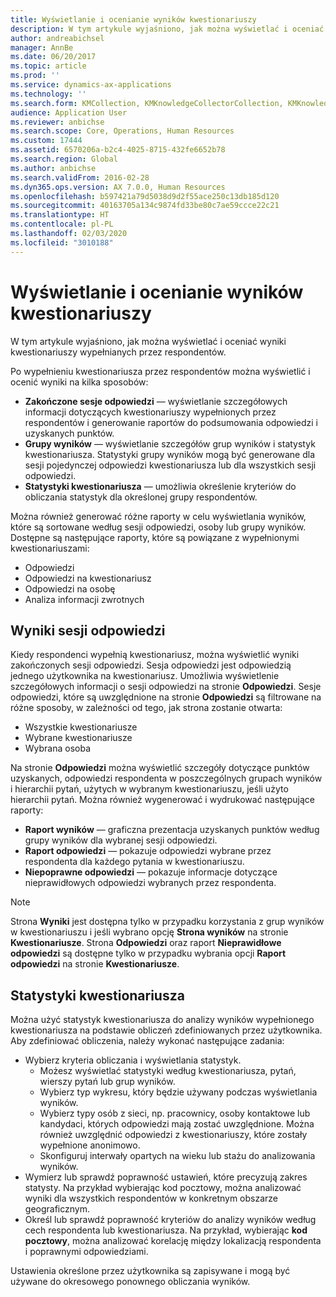 ```yaml
---
title: Wyświetlanie i ocenianie wyników kwestionariuszy
description: W tym artykule wyjaśniono, jak można wyświetlać i oceniać wyniki kwestionariuszy wypełnianych przez respondentów.
author: andreabichsel
manager: AnnBe
ms.date: 06/20/2017
ms.topic: article
ms.prod: ''
ms.service: dynamics-ax-applications
ms.technology: ''
ms.search.form: KMCollection, KMKnowledgeCollectorCollection, KMKnowledgeCollectorUserResults
audience: Application User
ms.reviewer: anbichse
ms.search.scope: Core, Operations, Human Resources
ms.custom: 17444
ms.assetid: 6570206a-b2c4-4025-8715-432fe6652b78
ms.search.region: Global
ms.author: anbichse
ms.search.validFrom: 2016-02-28
ms.dyn365.ops.version: AX 7.0.0, Human Resources
ms.openlocfilehash: b597421a79d5038d9d2f55ace250c13db185d120
ms.sourcegitcommit: 40163705a134c9874fd33be80c7ae59ccce22c21
ms.translationtype: HT
ms.contentlocale: pl-PL
ms.lasthandoff: 02/03/2020
ms.locfileid: "3010188"
---
```

# <a name="view-and-evaluate-the-results-of-questionnaires"></a>Wyświetlanie i ocenianie wyników kwestionariuszy

W tym artykule wyjaśniono, jak można wyświetlać i oceniać wyniki kwestionariuszy wypełnianych przez respondentów. 

Po wypełnieniu kwestionariusza przez respondentów można wyświetlić i ocenić wyniki na kilka sposobów:

-   **Zakończone sesje odpowiedzi** — wyświetlanie szczegółowych informacji dotyczących kwestionariuszy wypełnionych przez respondentów i generowanie raportów do podsumowania odpowiedzi i uzyskanych punktów.
-   **Grupy wyników** — wyświetlanie szczegółów grup wyników i statystyk kwestionariusza. Statystyki grupy wyników mogą być generowane dla sesji pojedynczej odpowiedzi kwestionariusza lub dla wszystkich sesji odpowiedzi.
-   **Statystyki kwestionariusza** — umożliwia określenie kryteriów do obliczania statystyk dla określonej grupy respondentów.

Można również generować różne raporty w celu wyświetlania wyników, które są sortowane według sesji odpowiedzi, osoby lub grupy wyników. Dostępne są następujące raporty, które są powiązane z wypełnionymi kwestionariuszami:

-   Odpowiedzi
-   Odpowiedzi na kwestionariusz
-   Odpowiedzi na osobę
-   Analiza informacji zwrotnych

## <a name="answer-session-results"></a>Wyniki sesji odpowiedzi

Kiedy respondenci wypełnią kwestionariusz, można wyświetlić wyniki zakończonych sesji odpowiedzi. Sesja odpowiedzi jest odpowiedzią jednego użytkownika na kwestionariusz. Umożliwia wyświetlenie szczegółowych informacji o sesji odpowiedzi na stronie **Odpowiedzi**. Sesje odpowiedzi, które są uwzględnione na stronie **Odpowiedzi** są filtrowane na różne sposoby, w zależności od tego, jak strona zostanie otwarta:

-   Wszystkie kwestionariusze
-   Wybrane kwestionariusze
-   Wybrana osoba

Na stronie **Odpowiedzi** można wyświetlić szczegóły dotyczące punktów uzyskanych, odpowiedzi respondenta w poszczególnych grupach wyników i hierarchii pytań, użytych w wybranym kwestionariuszu, jeśli użyto hierarchii pytań. Można również wygenerować i wydrukować następujące raporty:

-   **Raport wyników** — graficzna prezentacja uzyskanych punktów według grupy wyników dla wybranej sesji odpowiedzi.
-   **Raport odpowiedzi** — pokazuje odpowiedzi wybrane przez respondenta dla każdego pytania w kwestionariuszu.
-   **Niepoprawne odpowiedzi** — pokazuje informacje dotyczące nieprawidłowych odpowiedzi wybranych przez respondenta.

> [!NOTE]
> Strona **Wyniki** jest dostępna tylko w przypadku korzystania z grup wyników w kwestionariuszu i jeśli wybrano opcję **Strona wyników** na stronie **Kwestionariusze**. Strona **Odpowiedzi** oraz raport **Nieprawidłowe odpowiedzi** są dostępne tylko w przypadku wybrania opcji **Raport odpowiedzi** na stronie **Kwestionariusze**.

## <a name="questionnaire-statistics"></a>Statystyki kwestionariusza

Można użyć statystyk kwestionariusza do analizy wyników wypełnionego kwestionariusza na podstawie obliczeń zdefiniowanych przez użytkownika. Aby zdefiniować obliczenia, należy wykonać następujące zadania:

-   Wybierz kryteria obliczania i wyświetlania statystyk.
    -   Możesz wyświetlać statystyki według kwestionariusza, pytań, wierszy pytań lub grup wyników.
    -   Wybierz typ wykresu, który będzie używany podczas wyświetlania wyników.
    -   Wybierz typy osób z sieci, np. pracownicy, osoby kontaktowe lub kandydaci, których odpowiedzi mają zostać uwzględnione. Można również uwzględnić odpowiedzi z kwestionariuszy, które zostały wypełnione anonimowo.
    -   Skonfiguruj interwały opartych na wieku lub stażu do analizowania wyników.
-   Wymierz lub sprawdź poprawność ustawień, które precyzują zakres statysty. Na przykład wybierając kod pocztowy, można analizować wyniki dla wszystkich respondentów w konkretnym obszarze geograficznym.
-   Określ lub sprawdź poprawność kryteriów do analizy wyników według cech respondenta lub kwestionariusza. Na przykład, wybierając **kod pocztowy**, można analizować korelację między lokalizacją respondenta i poprawnymi odpowiedziami.

Ustawienia określone przez użytkownika są zapisywane i mogą być używane do okresowego ponownego obliczania wyników.